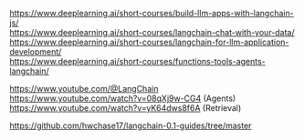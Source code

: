 https://www.deeplearning.ai/short-courses/build-llm-apps-with-langchain-js/  
https://www.deeplearning.ai/short-courses/langchain-chat-with-your-data/  
https://www.deeplearning.ai/short-courses/langchain-for-llm-application-development/  
https://www.deeplearning.ai/short-courses/functions-tools-agents-langchain/  

https://www.youtube.com/@LangChain  
https://www.youtube.com/watch?v=08qXj9w-CG4 (Agents)  
https://www.youtube.com/watch?v=yK64dws8f6A (Retrieval)  

https://github.com/hwchase17/langchain-0.1-guides/tree/master  
